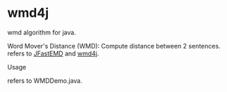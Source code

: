 # wmd4j
 wmd algorithm for java.

Word Mover's Distance (WMD): Compute distance between 2 sentences.
refers to  [JFastEMD](https://github.com/telmomenezes/JFastEMD) and [wmd4j](https://github.com/crtomirmajer/wmd4j).

Usage

refers to WMDDemo.java.
